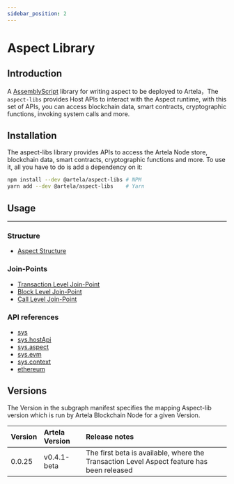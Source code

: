```yaml
---
sidebar_position: 2
---
```


# Aspect Library

## Introduction

A [AssemblyScript](https://assemblyscript.bootcss.com/) library for writing aspect to be deployed to
Artela，The `aspect-libs` provides Host APIs to interact with the Aspect
runtime, with this set of APIs, you can access blockchain data, smart
contracts, cryptographic functions, invoking system calls and more.


## Installation

The aspect-libs library provides APIs to access the Artela Node store, blockchain data, smart contracts, cryptographic
functions and more. To use it, all you have to do is add a dependency on it:
```sh
npm install --dev @artela/aspect-libs # NPM
yarn add --dev @artela/aspect-libs    # Yarn
```

## Usage
---

### Structure

* [Aspect Structure](/develop/reference/aspect-lib/aspect-structure)

### Join-Points
* [Transaction Level Join-Point](/develop/reference/aspect-lib/tx-level-aspect/overview)
* [Block Level Join-Point](/develop/reference/aspect-lib/block-level-aspect/overview)
* [Call Level Join-Point](/develop/reference/aspect-lib/operation-aspect)

### API references
* [sys](/develop/reference/aspect-lib/components/sys/sys)
* [sys.hostApi](/develop/reference/aspect-lib/components/sys/sys-hostapi)
* [sys.aspect](/develop/reference/aspect-lib/components/sys/sys-aspect)
* [sys.evm](/develop/reference/aspect-lib/components/sys/call)
* [sys.context](/develop/reference/aspect-lib/components/sys/context)
* [ethereum](/develop/reference/aspect-lib/components/common/ethereum)

## Versions

The Version in the subgraph manifest specifies the mapping Aspect-lib version which is run by Artela Blockchain Node for a given
Version.

| Version | Artela Version | 	Release notes                                                                            |
|:--------|:---------------|:------------------------------------------------------------------------------------------|
| 0.0.25  | v0.4.1-beta    | The first beta is available, where the Transaction Level Aspect feature has been released |


